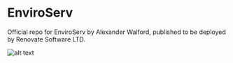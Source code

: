 # EnviroServ
Official repo for EnviroServ by Alexander Walford, published to be deployed by Renovate Software LTD.

![alt text](https://renovatesoftware.com:140/images/enviroscrnsht1.png)
